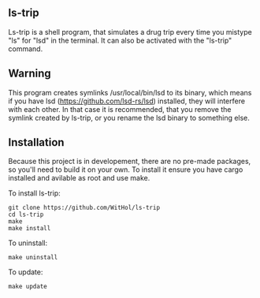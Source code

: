 **ls-trip**
-
Ls-trip is a shell program, that simulates a drug trip every time you mistype "ls" for "lsd" in the terminal. It can also be activated with the "ls-trip" command.

**Warning**
-
This program creates symlinks /usr/local/bin/lsd to its binary, which means if you have lsd (https://github.com/lsd-rs/lsd) installed, they will interfere with each other. In that case it is recommended, that you remove the symlink created by ls-trip, or you rename the lsd binary to something else.

**Installation**
-
Because this project is in developement, there are no pre-made packages, so you'll need to build it on your own.
To install it ensure you have cargo installed and avilable as root and use make.

To install ls-trip:
```
git clone https://github.com/WitHol/ls-trip
cd ls-trip
make
make install
```
To uninstall:
```
make uninstall
```
To update:
```
make update
```
